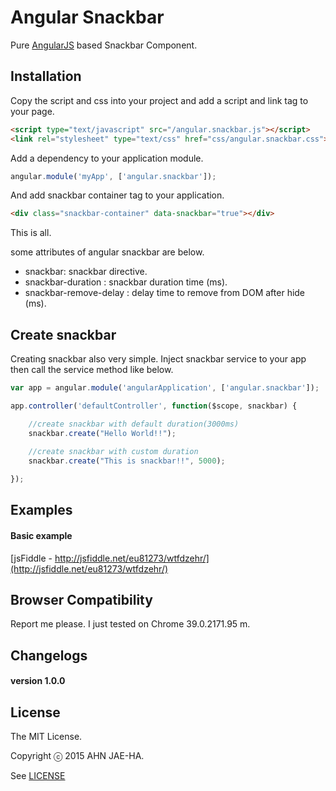 Angular Snackbar
================

Pure [AngularJS](http://www.angularjs.org) based Snackbar Component.



## Installation

Copy the script and css into your project and add a script and link tag to your page.

```html
<script type="text/javascript" src="/angular.snackbar.js"></script>
<link rel="stylesheet" type="text/css" href="css/angular.snackbar.css">
```

Add a dependency to your application module.

```javascript
angular.module('myApp', ['angular.snackbar']);
```

And add snackbar container tag to your application.

```html
<div class="snackbar-container" data-snackbar="true"></div>
```

This is all.

some attributes of angular snackbar are below.

- snackbar: snackbar directive.
- snackbar-duration : snackbar duration time (ms).
- snackbar-remove-delay : delay time to remove from DOM after hide (ms).


## Create snackbar

Creating snackbar also very simple. Inject snackbar service to your app then call the service method like below.


```javascript
var app = angular.module('angularApplication', ['angular.snackbar']);

app.controller('defaultController', function($scope, snackbar) {

	//create snackbar with default duration(3000ms)
	snackbar.create("Hello World!!");
	
	//create snackbar with custom duration
	snackbar.create("This is snackbar!!", 5000);

});

```

## Examples

#### Basic example

[jsFiddle - http://jsfiddle.net/eu81273/wtfdzehr/](http://jsfiddle.net/eu81273/wtfdzehr/)


## Browser Compatibility

Report me please. I just tested on Chrome 39.0.2171.95 m.

## Changelogs

#### version 1.0.0


## License

The MIT License.

Copyright ⓒ 2015 AHN JAE-HA.

See [LICENSE](https://github.com/eu81273/angular.snackbar/blob/master/LICENSE)
